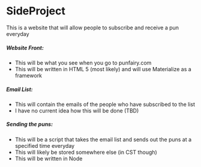 # SideProject
This is a website that will allow people to subscribe and receive a pun everyday

##### Website Front:
* This will be what you see when you go to punfairy.com
* This will be written in HTML 5 (most likely) and will use Materialize as a framework

##### Email List:
* This will contain the emails of the people who have subscribed to the list
* I have no current idea how this will be done (TBD)

##### Sending the puns:
* This will be a script that takes the email list and sends out the puns at a specified time everyday
* This will likely be stored somewhere else (in CST though)
* This will be written in Node
